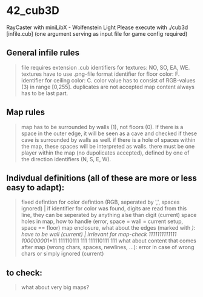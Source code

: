 # 42_cub3D
RayCaster with miniLibX - Wolfenstein Light
Please execute with ./cub3d [infile.cub]
(one argument serving as input file for game config required)

## General infile rules
> file requires extension .cub
> identifiers for textures: NO, SO, EA, WE.
> textures have to use .png-file format
> identifier for floor color: F.
> identifier for ceiling color: C.
> color value has to consist of RGB-values (3) in range [0,255]. 
> duplicates are not accepted
> map content always has to be last part.

## Map rules
> map has to be surrounded by walls (1), not floors (0). If there is a space in the outer edge, it will be seen as a cave and checked if these cave is surrounded by walls as well. 
> if there is a hole of spaces within the map, these spaces will be interpreted as walls. 
> there must be one player within the map (no dupolicates accepted), defined by one of the direction identifiers (N, S, E, W).

## Indivdual definitions (all of these are more or less easy to adapt):
> fixed defintion for color defintion (RGB, seperated by ',', spaces ignored) | if identifier for color was found, digits are read from this line, they can be seperated by anything alse than digit (current)
> space holes in map, how to handle (error, space = wall = current setup, space == floor)
> map enclosure, what about the edges (marked with *): have to be wall (current) | irrlevant for map-check
    1111111111111
    10000000*1*11
    111110111 111
    111110111 111
> what about content that comes after map (wrong chars, spaces, newlines, ...): error in case of wrong chars or simply ignored (current)


## to check:
> what about very big maps?
